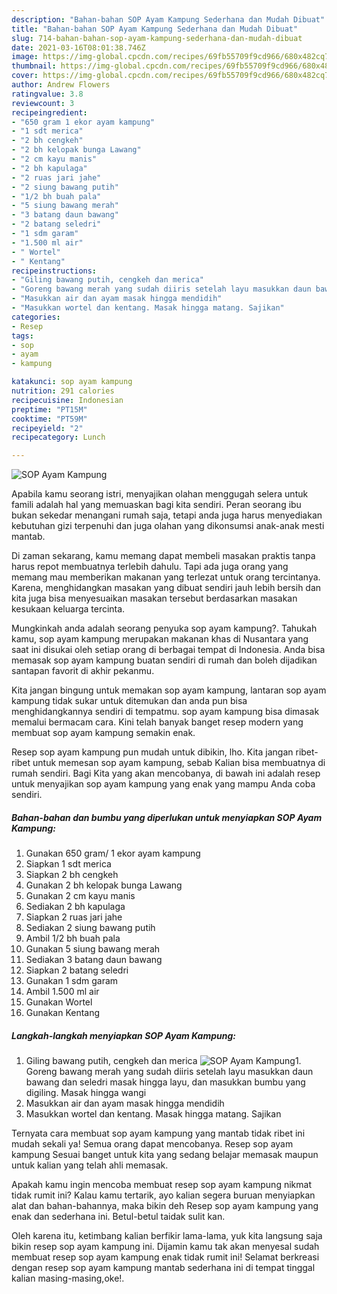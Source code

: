```yaml
---
description: "Bahan-bahan SOP Ayam Kampung Sederhana dan Mudah Dibuat"
title: "Bahan-bahan SOP Ayam Kampung Sederhana dan Mudah Dibuat"
slug: 714-bahan-bahan-sop-ayam-kampung-sederhana-dan-mudah-dibuat
date: 2021-03-16T08:01:38.746Z
image: https://img-global.cpcdn.com/recipes/69fb55709f9cd966/680x482cq70/sop-ayam-kampung-foto-resep-utama.jpg
thumbnail: https://img-global.cpcdn.com/recipes/69fb55709f9cd966/680x482cq70/sop-ayam-kampung-foto-resep-utama.jpg
cover: https://img-global.cpcdn.com/recipes/69fb55709f9cd966/680x482cq70/sop-ayam-kampung-foto-resep-utama.jpg
author: Andrew Flowers
ratingvalue: 3.8
reviewcount: 3
recipeingredient:
- "650 gram 1 ekor ayam kampung"
- "1 sdt merica"
- "2 bh cengkeh"
- "2 bh kelopak bunga Lawang"
- "2 cm kayu manis"
- "2 bh kapulaga"
- "2 ruas jari jahe"
- "2 siung bawang putih"
- "1/2 bh buah pala"
- "5 siung bawang merah"
- "3 batang daun bawang"
- "2 batang seledri"
- "1 sdm garam"
- "1.500 ml air"
- " Wortel"
- " Kentang"
recipeinstructions:
- "Giling bawang putih, cengkeh dan merica"
- "Goreng bawang merah yang sudah diiris setelah layu masukkan daun bawang dan seledri masak hingga layu, dan masukkan bumbu yang digiling. Masak hingga wangi"
- "Masukkan air dan ayam masak hingga mendidih"
- "Masukkan wortel dan kentang. Masak hingga matang. Sajikan"
categories:
- Resep
tags:
- sop
- ayam
- kampung

katakunci: sop ayam kampung 
nutrition: 291 calories
recipecuisine: Indonesian
preptime: "PT15M"
cooktime: "PT59M"
recipeyield: "2"
recipecategory: Lunch

---
```



![SOP Ayam Kampung](https://img-global.cpcdn.com/recipes/69fb55709f9cd966/680x482cq70/sop-ayam-kampung-foto-resep-utama.jpg)

Apabila kamu seorang istri, menyajikan olahan menggugah selera untuk famili adalah hal yang memuaskan bagi kita sendiri. Peran seorang ibu bukan sekedar menangani rumah saja, tetapi anda juga harus menyediakan kebutuhan gizi terpenuhi dan juga olahan yang dikonsumsi anak-anak mesti mantab.

Di zaman  sekarang, kamu memang dapat membeli masakan praktis tanpa harus repot membuatnya terlebih dahulu. Tapi ada juga orang yang memang mau memberikan makanan yang terlezat untuk orang tercintanya. Karena, menghidangkan masakan yang dibuat sendiri jauh lebih bersih dan kita juga bisa menyesuaikan masakan tersebut berdasarkan masakan kesukaan keluarga tercinta. 



Mungkinkah anda adalah seorang penyuka sop ayam kampung?. Tahukah kamu, sop ayam kampung merupakan makanan khas di Nusantara yang saat ini disukai oleh setiap orang di berbagai tempat di Indonesia. Anda bisa memasak sop ayam kampung buatan sendiri di rumah dan boleh dijadikan santapan favorit di akhir pekanmu.

Kita jangan bingung untuk memakan sop ayam kampung, lantaran sop ayam kampung tidak sukar untuk ditemukan dan anda pun bisa menghidangkannya sendiri di tempatmu. sop ayam kampung bisa dimasak memalui bermacam cara. Kini telah banyak banget resep modern yang membuat sop ayam kampung semakin enak.

Resep sop ayam kampung pun mudah untuk dibikin, lho. Kita jangan ribet-ribet untuk memesan sop ayam kampung, sebab Kalian bisa membuatnya di rumah sendiri. Bagi Kita yang akan mencobanya, di bawah ini adalah resep untuk menyajikan sop ayam kampung yang enak yang mampu Anda coba sendiri.

<!--inarticleads1-->

##### Bahan-bahan dan bumbu yang diperlukan untuk menyiapkan SOP Ayam Kampung:

1. Gunakan 650 gram/ 1 ekor ayam kampung
1. Siapkan 1 sdt merica
1. Siapkan 2 bh cengkeh
1. Gunakan 2 bh kelopak bunga Lawang
1. Gunakan 2 cm kayu manis
1. Sediakan 2 bh kapulaga
1. Siapkan 2 ruas jari jahe
1. Sediakan 2 siung bawang putih
1. Ambil 1/2 bh buah pala
1. Gunakan 5 siung bawang merah
1. Sediakan 3 batang daun bawang
1. Siapkan 2 batang seledri
1. Gunakan 1 sdm garam
1. Ambil 1.500 ml air
1. Gunakan  Wortel
1. Gunakan  Kentang




<!--inarticleads2-->

##### Langkah-langkah menyiapkan SOP Ayam Kampung:

1. Giling bawang putih, cengkeh dan merica
<img src="https://img-global.cpcdn.com/steps/9452ef92b25178d4/160x128cq70/sop-ayam-kampung-langkah-memasak-1-foto.jpg" alt="SOP Ayam Kampung">1. Goreng bawang merah yang sudah diiris setelah layu masukkan daun bawang dan seledri masak hingga layu, dan masukkan bumbu yang digiling. Masak hingga wangi
1. Masukkan air dan ayam masak hingga mendidih
1. Masukkan wortel dan kentang. Masak hingga matang. Sajikan




Ternyata cara membuat sop ayam kampung yang mantab tidak ribet ini mudah sekali ya! Semua orang dapat mencobanya. Resep sop ayam kampung Sesuai banget untuk kita yang sedang belajar memasak maupun untuk kalian yang telah ahli memasak.

Apakah kamu ingin mencoba membuat resep sop ayam kampung nikmat tidak rumit ini? Kalau kamu tertarik, ayo kalian segera buruan menyiapkan alat dan bahan-bahannya, maka bikin deh Resep sop ayam kampung yang enak dan sederhana ini. Betul-betul taidak sulit kan. 

Oleh karena itu, ketimbang kalian berfikir lama-lama, yuk kita langsung saja bikin resep sop ayam kampung ini. Dijamin kamu tak akan menyesal sudah membuat resep sop ayam kampung enak tidak rumit ini! Selamat berkreasi dengan resep sop ayam kampung mantab sederhana ini di tempat tinggal kalian masing-masing,oke!.

